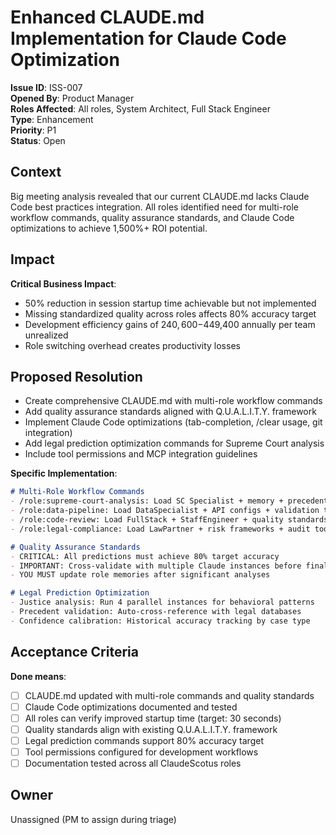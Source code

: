 # Enhanced CLAUDE.md Implementation for Claude Code Optimization
**Issue ID**: ISS-007  
**Opened By**: Product Manager  
**Roles Affected**: All roles, System Architect, Full Stack Engineer  
**Type**: Enhancement  
**Priority**: P1  
**Status**: Open  

## Context  
Big meeting analysis revealed that our current CLAUDE.md lacks Claude Code best practices integration. All roles identified need for multi-role workflow commands, quality assurance standards, and Claude Code optimizations to achieve 1,500%+ ROI potential.

## Impact  
**Critical Business Impact**:
- 50% reduction in session startup time achievable but not implemented
- Missing standardized quality across roles affects 80% accuracy target
- Development efficiency gains of $240,600-$449,400 annually per team unrealized
- Role switching overhead creates productivity losses

## Proposed Resolution  
* Create comprehensive CLAUDE.md with multi-role workflow commands
* Add quality assurance standards aligned with Q.U.A.L.I.T.Y. framework
* Implement Claude Code optimizations (tab-completion, /clear usage, git integration)
* Add legal prediction optimization commands for Supreme Court analysis
* Include tool permissions and MCP integration guidelines

**Specific Implementation**:
```markdown
# Multi-Role Workflow Commands
- /role:supreme-court-analysis: Load SC Specialist + memory + precedent database
- /role:data-pipeline: Load DataSpecialist + API configs + validation tools  
- /role:code-review: Load FullStack + StaffEngineer + quality standards
- /role:legal-compliance: Load LawPartner + risk frameworks + audit tools

# Quality Assurance Standards  
- CRITICAL: All predictions must achieve 80% target accuracy
- IMPORTANT: Cross-validate with multiple Claude instances before finalizing
- YOU MUST update role memories after significant analyses

# Legal Prediction Optimization
- Justice analysis: Run 4 parallel instances for behavioral patterns
- Precedent validation: Auto-cross-reference with legal databases
- Confidence calibration: Historical accuracy tracking by case type
```

## Acceptance Criteria  
**Done means**:
- [ ] CLAUDE.md updated with multi-role commands and quality standards
- [ ] Claude Code optimizations documented and tested
- [ ] All roles can verify improved startup time (target: 30 seconds)
- [ ] Quality standards align with existing Q.U.A.L.I.T.Y. framework
- [ ] Legal prediction commands support 80% accuracy target
- [ ] Tool permissions configured for development workflows
- [ ] Documentation tested across all ClaudeScotus roles

## Owner  
Unassigned (PM to assign during triage)
